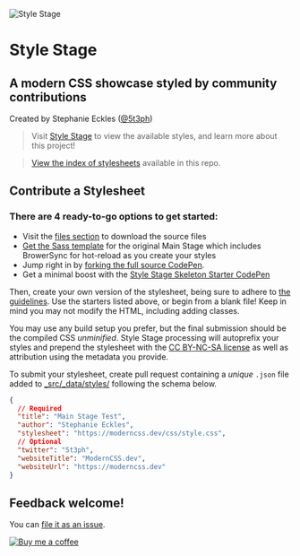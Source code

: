 ![Style Stage](https://repository-images.githubusercontent.com/276970401/fb04d000-bf10-11ea-9e96-3788ae2b16f7)

# Style Stage

## A modern CSS showcase styled by community contributions

Created by Stephanie Eckles ([@5t3ph](https://twitter.com/5t3ph))

> Visit [Style Stage](https://stylestage.dev) to view the available styles, and learn more about this project!

> [View the index of stylesheets](https://github.com/5t3ph/stylestage/blob/main/StylesIndex.md) available in this repo.

## Contribute a Stylesheet

### There are 4 ready-to-go options to get started:

- Visit the [files section](https://stylestage.dev/) to download the source files
- [Get the Sass template](https://github.com/5t3ph/stylestage-sass) for the original Main Stage which includes BrowerSync for hot-reload as you create your styles
- Jump right in by [forking the full source CodePen](https://codepen.io/5t3ph/pen/b493845ae41e836889dd84fdbb0f5291).
- Get a minimal boost with the [Style Stage Skeleton Starter CodePen](https://codepen.io/5t3ph/pen/xxVpYjo)

Then, create your own version of the stylesheet, being sure to adhere to [the guidelines](https://stylestage.dev/guidelines/). Use the starters listed above, or begin from a blank file! Keep in mind you may not modify the HTML, including adding classes.

You may use any build setup you prefer, but the final submission should be the compiled CSS _unminified_. Style Stage processing will autoprefix your styles and prepend the stylesheet with the [CC BY-NC-SA license](https://creativecommons.org/licenses/by-nc-sa/3.0/) as well as attribution using the metadata you provide.

To submit your stylesheet, create pull request containing a _unique_ `.json` file added to [\_src/\_data/styles/](https://github.com/5t3ph/stylestage/blob/main/src/_data/styles) following the schema below.

```json
{
  // Required
  "title": "Main Stage Test",
  "author": "Stephanie Eckles",
  "stylesheet": "https://moderncss.dev/css/style.css",
  // Optional
  "twitter": "5t3ph",
  "websiteTitle": "ModernCSS.dev",
  "websiteUrl": "https://moderncss.dev"
}
```

## Feedback welcome!

You can [file it as an issue](https://github.com/5t3ph/stylestage/issues).

[![Buy me a coffee](https://cdn.buymeacoffee.com/buttons/default-violet.png)](https://www.buymeacoffee.com/moderncss)
